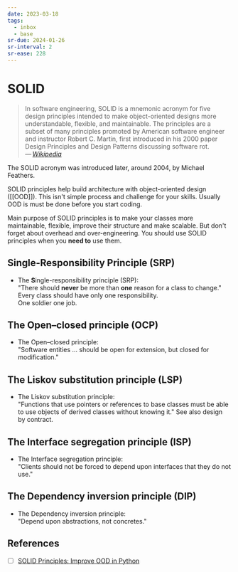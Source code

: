```yaml
---
date: 2023-03-18
tags:
  - inbox
  - base
sr-due: 2024-01-26
sr-interval: 2
sr-ease: 228
---
```


# SOLID

> In software engineering, SOLID is a mnemonic acronym
> for five design principles intended to make object-oriented designs more
> understandable, flexible, and maintainable. The principles are a subset of
> many principles promoted by American software engineer and instructor Robert
> C. Martin, first introduced in his 2000 paper Design Principles and Design
> Patterns discussing software rot.\
> — <cite>[Wikipedia](https://en.wikipedia.org/wiki/SOLID)</cite>

The SOLID acronym was introduced later, around 2004, by Michael Feathers.

SOLID principles help build architecture with object-oriented design ([[OOD]]).
This isn't simple process and challenge for your skills. Usually OOD is must be
done before you start coding.

Main purpose of SOLID principles is to make your classes more maintainable,
flexible, improve their structure and make scalable. But don't forget about
overhead and over-engineering. You should use SOLID principles when you **need
to** use them.

## Single-Responsibility Principle (SRP)

- The **S**ingle-responsibility principle (SRP):
&#10;<br>
"There should **never** be more than **one** reason for a class to change."
Every class should have only one responsibility.\
One soldier one job.

## The Open–closed principle (OCP)

- The Open–closed principle:
&#10;<br>
"Software entities ... should be open for extension, but closed for
modification."

## The Liskov substitution principle (LSP)

- The Liskov substitution principle:
&#10;<br>
"Functions that use pointers or references to base classes must be able to use
objects of derived classes without knowing it." See also design by contract.

## The Interface segregation principle (ISP)

- The Interface segregation principle:
&#10;<br>
"Clients should not be forced to depend upon interfaces that they do not use."

## The Dependency inversion principle (DIP)

- The Dependency inversion principle:
&#10;<br>
"Depend upon abstractions, not concretes."


## References

- [ ] [SOLID Principles: Improve OOD in Python](https://realpython.com/solid-principles-python/)
